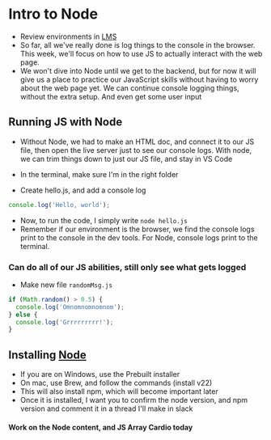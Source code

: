 # Intro to Node

- Review environments in [LMS](https://learn.wbscodingschool.com/courses/full-stack-web-app/lessons/javascript-basics/topic/%f0%9f%93%9a-intro-to-javascript/)
- So far, all we've really done is log things to the console in the browser. This week, we'll focus on how to use JS to actually interact with the web page.
- We won't dive into Node until we get to the backend, but for now it will give us a place to practice our JavaScript skills without having to worry about the web page yet. We can continue console logging things, without the extra setup. And even get some user input

## Running JS with Node

- Without Node, we had to make an HTML doc, and connect it to our JS file, then open the live server just to see our console logs. With node, we can trim things down to just our JS file, and stay in VS Code

- In the terminal, make sure I'm in the right folder
- Create hello.js, and add a console log

```js
console.log('Hello, world');
```

- Now, to run the code, I simply write `node hello.js`
- Remember if our environment is the browser, we find the console logs print to the console in the dev tools. For Node, console logs print to the terminal.

### Can do all of our JS abilities, still only see what gets logged

- Make new file `randomMsg.js`

```js
if (Math.random() > 0.5) {
  console.log('Omnomnomnomnom');
} else {
  console.log('Grrrrrrrrr!');
}
```

## Installing [Node](https://nodejs.org/en/download/package-manager)

- If you are on Windows, use the Prebuilt installer
- On mac, use Brew, and follow the commands (install v22)
- This will also install npm, which will become important later
- Once it is installed, I want you to confirm the node version, and npm version and comment it in a thread I'll make in slack

#### Work on the Node content, and JS Array Cardio today
